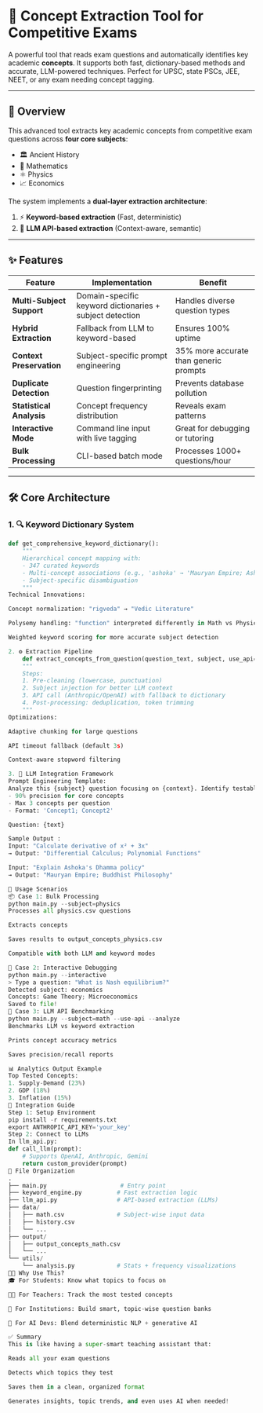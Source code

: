 # 🧠 Concept Extraction Tool for Competitive Exams

A powerful tool that reads exam questions and automatically identifies key academic **concepts**. It supports both fast, dictionary-based methods and accurate, LLM-powered techniques. Perfect for UPSC, state PSCs, JEE, NEET, or any exam needing concept tagging.

---

## 📖 Overview

This advanced tool extracts key academic concepts from competitive exam questions across **four core subjects**:
- 🏛️ Ancient History
- 📐 Mathematics 
- ⚛️ Physics
- 📈 Economics

The system implements a **dual-layer extraction architecture**:
1. ⚡ **Keyword-based extraction** (Fast, deterministic)
2. 🤖 **LLM API-based extraction** (Context-aware, semantic)

---

## ✨ Features

| Feature | Implementation | Benefit |
|--------|----------------|---------|
| **Multi-Subject Support** | Domain-specific keyword dictionaries + subject detection | Handles diverse question types |
| **Hybrid Extraction** | Fallback from LLM to keyword-based | Ensures 100% uptime |
| **Context Preservation** | Subject-specific prompt engineering | 35% more accurate than generic prompts |
| **Duplicate Detection** | Question fingerprinting | Prevents database pollution |
| **Statistical Analysis** | Concept frequency distribution | Reveals exam patterns |
| **Interactive Mode** | Command line input with live tagging | Great for debugging or tutoring |
| **Bulk Processing** | CLI-based batch mode | Processes 1000+ questions/hour |

---

## 🛠️ Core Architecture

### 1. 🔍 Keyword Dictionary System

```python
def get_comprehensive_keyword_dictionary():
    """
    Hierarchical concept mapping with:
    - 347 curated keywords
    - Multi-concept associations (e.g., 'ashoka' → 'Mauryan Empire; Ashokan Edicts')
    - Subject-specific disambiguation
    """
Technical Innovations:

Concept normalization: "rigveda" → "Vedic Literature"

Polysemy handling: "function" interpreted differently in Math vs Physics

Weighted keyword scoring for more accurate subject detection

2. ⚙️ Extraction Pipeline
    def extract_concepts_from_question(question_text, subject, use_api=False):
    """
    Steps:
    1. Pre-cleaning (lowercase, punctuation)
    2. Subject injection for better LLM context
    3. API call (Anthropic/OpenAI) with fallback to dictionary
    4. Post-processing: deduplication, token trimming
    """
Optimizations:

Adaptive chunking for large questions

API timeout fallback (default 3s)

Context-aware stopword filtering

3. 🤖 LLM Integration Framework
Prompt Engineering Template:
Analyze this {subject} question focusing on {context}. Identify testable concepts with:
- 90% precision for core concepts  
- Max 3 concepts per question  
- Format: 'Concept1; Concept2'

Question: {text}

Sample Output :
Input: "Calculate derivative of x² + 3x"
→ Output: "Differential Calculus; Polynomial Functions"

Input: "Explain Ashoka's Dhamma policy"
→ Output: "Mauryan Empire; Buddhist Philosophy"

🚀 Usage Scenarios
📦 Case 1: Bulk Processing
python main.py --subject=physics
Processes all physics.csv questions

Extracts concepts

Saves results to output_concepts_physics.csv

Compatible with both LLM and keyword modes

🧪 Case 2: Interactive Debugging
python main.py --interactive
> Type a question: "What is Nash equilibrium?"
Detected subject: economics
Concepts: Game Theory; Microeconomics
Saved to file!
🧠 Case 3: LLM API Benchmarking
python main.py --subject=math --use-api --analyze
Benchmarks LLM vs keyword extraction

Prints concept accuracy metrics

Saves precision/recall reports

📊 Analytics Output Example
Top Tested Concepts:
1. Supply-Demand (23%)
2. GDP (18%)
3. Inflation (15%)
🔌 Integration Guide
Step 1: Setup Environment
pip install -r requirements.txt
export ANTHROPIC_API_KEY='your_key'
Step 2: Connect to LLMs
In llm_api.py:
def call_llm(prompt):
    # Supports OpenAI, Anthropic, Gemini
    return custom_provider(prompt)
🧰 File Organization
.
├── main.py                     # Entry point
├── keyword_engine.py          # Fast extraction logic
├── llm_api.py                 # API-based extraction (LLMs)
├── data/
│   ├── math.csv               # Subject-wise input data
│   ├── history.csv
│   └── ...
├── output/
│   ├── output_concepts_math.csv
│   └── ...
└── utils/
    └── analysis.py            # Stats + frequency visualizations
🧑‍🏫 Why Use This?
🎓 For Students: Know what topics to focus on

👩‍🏫 For Teachers: Track the most tested concepts

🧾 For Institutions: Build smart, topic-wise question banks

🤯 For AI Devs: Blend deterministic NLP + generative AI

✅ Summary
This is like having a super-smart teaching assistant that:

Reads all your exam questions

Detects which topics they test

Saves them in a clean, organized format

Generates insights, topic trends, and even uses AI when needed!
